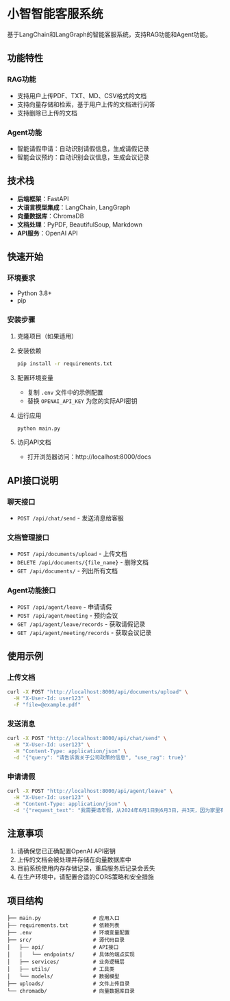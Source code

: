 # 小智智能客服系统

基于LangChain和LangGraph的智能客服系统，支持RAG功能和Agent功能。

## 功能特性

### RAG功能
- 支持用户上传PDF、TXT、MD、CSV格式的文档
- 支持向量存储和检索，基于用户上传的文档进行问答
- 支持删除已上传的文档

### Agent功能
- 智能请假申请：自动识别请假信息，生成请假记录
- 智能会议预约：自动识别会议信息，生成会议记录

## 技术栈

- **后端框架**：FastAPI
- **大语言模型集成**：LangChain, LangGraph
- **向量数据库**：ChromaDB
- **文档处理**：PyPDF, BeautifulSoup, Markdown
- **API服务**：OpenAI API

## 快速开始

### 环境要求

- Python 3.8+
- pip

### 安装步骤

1. 克隆项目（如果适用）

2. 安装依赖
   ```bash
   pip install -r requirements.txt
   ```

3. 配置环境变量
   - 复制 `.env` 文件中的示例配置
   - 替换 `OPENAI_API_KEY` 为您的实际API密钥

4. 运行应用
   ```bash
   python main.py
   ```

5. 访问API文档
   - 打开浏览器访问：http://localhost:8000/docs

## API接口说明

### 聊天接口
- `POST /api/chat/send` - 发送消息给客服

### 文档管理接口
- `POST /api/documents/upload` - 上传文档
- `DELETE /api/documents/{file_name}` - 删除文档
- `GET /api/documents/` - 列出所有文档

### Agent功能接口
- `POST /api/agent/leave` - 申请请假
- `POST /api/agent/meeting` - 预约会议
- `GET /api/agent/leave/records` - 获取请假记录
- `GET /api/agent/meeting/records` - 获取会议记录

## 使用示例

### 上传文档
```bash
curl -X POST "http://localhost:8000/api/documents/upload" \
  -H "X-User-Id: user123" \
  -F "file=@example.pdf"
```

### 发送消息
```bash
curl -X POST "http://localhost:8000/api/chat/send" \
  -H "X-User-Id: user123" \
  -H "Content-Type: application/json" \
  -d '{"query": "请告诉我关于公司政策的信息", "use_rag": true}'
```

### 申请请假
```bash
curl -X POST "http://localhost:8000/api/agent/leave" \
  -H "X-User-Id: user123" \
  -H "Content-Type: application/json" \
  -d '{"request_text": "我需要请年假，从2024年6月1日到6月3日，共3天，因为家里有事。"}'
```

## 注意事项

1. 请确保您已正确配置OpenAI API密钥
2. 上传的文档会被处理并存储在向量数据库中
3. 目前系统使用内存存储记录，重启服务后记录会丢失
4. 在生产环境中，请配置合适的CORS策略和安全措施

## 项目结构

```
├── main.py                 # 应用入口
├── requirements.txt        # 依赖列表
├── .env                    # 环境变量配置
├── src/                    # 源代码目录
│   ├── api/                # API接口
│   │   └── endpoints/      # 具体的端点实现
│   ├── services/           # 业务逻辑层
│   ├── utils/              # 工具类
│   └── models/             # 数据模型
├── uploads/                # 文件上传目录
└── chromadb/               # 向量数据库目录
```